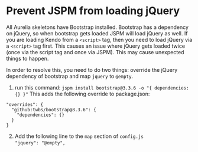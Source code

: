 # Prevent JSPM from loading jQuery

All Aurelia skeletons have Bootstrap installed. Bootstrap has a dependency on jQuery, so when bootstrap gets loaded JSPM will load jQuery as well. If you are loading Kendo from a `<script>` tag, then you need to load jQuery via a `<script>` tag first. This causes an issue where jQuery gets loaded twice (once via  the script tag and once via JSPM). This may cause unexpected things to happen.

In order to resolve this, you need to do two things: override the jQuery dependency of bootstrap and map `jquery` to `@empty`.

1. run this command: `jspm install bootstrap@3.3.6 -o "{ dependencies: {} }"`
  This adds the following override to package.json:
  ```
  "overrides": {
    "github:twbs/bootstrap@3.3.6": {
      "dependencies": {}
    }
  }
  ```
2. Add the following line to the `map` section of `config.js`  
   `"jquery": "@empty",`